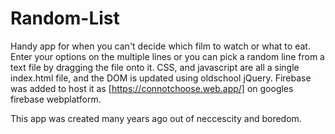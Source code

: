 # Random-List
Handy app for when you can't decide which film to watch or what to eat.
Enter your options on the multiple lines or you can pick a random line from a text file by dragging the file onto it. 
CSS, and javascript are all a single index.html file, and the DOM is updated using oldschool jQuery. 
Firebase was added to host it as [https://connotchoose.web.app/] on googles firebase webplatform.

This app was created many years ago out of neccescity and boredom.
